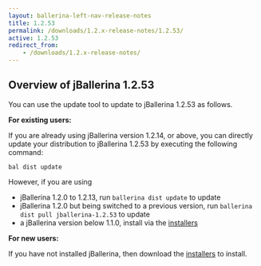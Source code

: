 ```yaml
---
layout: ballerina-left-nav-release-notes
title: 1.2.53
permalink: /downloads/1.2.x-release-notes/1.2.53/
active: 1.2.53
redirect_from:
    - /downloads/1.2.x-release-notes/
---
```


## Overview of jBallerina 1.2.53

You can use the update tool to update to jBallerina 1.2.53 as follows.

**For existing users:**

If you are already using jBallerina version 1.2.14, or above, you can directly update your distribution to jBallerina 1.2.53 by executing the following command:

```
bal dist update
```

However, if you are using

- jBallerina 1.2.0 to 1.2.13, run `ballerina dist update` to update
- jBallerina 1.2.0 but being switched to a previous version, run `ballerina dist pull jballerina-1.2.53` to update
- a jBallerina version below 1.1.0, install via the [installers](https://ballerina.io/downloads/)

**For new users:**

If you have not installed jBallerina, then download the [installers](https://ballerina.io/downloads/) to install.

<style>.cGitButtonContainer, .cBallerinaTocContainer {display:none;}</style>